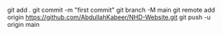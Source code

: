 git add .
git commit -m "first commit"
git branch -M main
git remote add origin https://github.com/AbdullahKabeer/NHD-Website.git
git push -u origin main